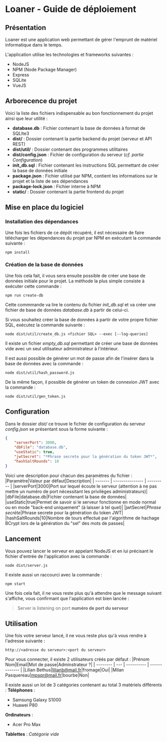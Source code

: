 # Loaner - Guide de déploiement
## Présentation
Loaner est une application web permettant de gérer l'emprunt de matériel informatique dans le temps.

L'application utilise les technologies et frameworks suivantes :
- NodeJS
- NPM (Node Package Manager)
- Express
- SQLite
- VueJS

## Arborecence du projet
Voici la liste des fichiers indispensable au bon fonctionnement du projet ainsi que leur utilité :
- **database.db** : Fichier contenant la base de données à format de SQLIte3
- **dist/** : Dossier contenant la partie backend du projet (serveur et API REST)
- **dist/util/** : Dossier contenant des programmes utilitaires
- **dist/config.json** : Fichier de configuration du serveur (*cf. partie Configuration*)
- **init_db.sql** : Fichier contenant les instructions SQL permettant de créer la base de données initiale
- **package.json** : Fichier utilisé par NPM, contient les informations sur le projet et la liste de ses dépendances
- **package-lock.json** : Fichier interne à NPM
- **static/** : Dossier contenant la partie frontend du projet

## Mise en place du logiciel
### Installation des dépendances
Une fois les fichiers de ce dépôt récupéré, il est nécessaire de faire télécharger les dépendances du projet par NPM en exécutant la commande suivante :
```
npm install
```

### Création de la base de données
Une fois cela fait, il vous sera ensuite possible de créer une base de données initiale pour le projet.
La méthode la plus simple consiste à exécuter cette commande :
```
npm run create-db
```

Cette commmande va lire le contenu du fichier *init_db.sql* et va créer une fichier de base de données *database.db* à partir de celui-ci.

Si vous souhaitez créer la base de données à partir de votre propre fichier SQL, exécutez la commande suivante :
```
node dist/util/create_db.js <fichier SQL> --exec [--log-queries]
```

Il existe un fichier *empty_db.sql* permettant de créer une base de données vide avec un seul utilisateur administrateur à l'intérieur.

Il est aussi possible de générer un mot de passe afin de l'insérer dans la base de données avec la commande :
```
node dist/util/hash_password.js
```

De la même façon, il possible de générer un token de connexion JWT avec la commande :
```
node dist/util/gen_token.js
```

## Configuration
Dans le dossier *dist/* ce trouve le fichier de configuration du serveur *config.json* se présentant sous la forme suivante :
```json
{
    "serverPort": 3000,
    "dbFile": "database.db",
    "useStatic": true,
    "jwtSecret": "*Phrase secrete pour la génération du token JWT*",
    "hashSaltRounds": 10
}
```

Voici une description pour chacun des paramètres du fichier :
|Paramètre|Valeur par défaut|Description|
| ------- | --------------- | --------- |
|serverPort|3000|Port sur lequel écoute le serveur (attention à ne pas mettre un numéro de port nécessitant les privilèges administrateurs)|
|dbFile|database.db|Fichier contenant la base de données|
|useStatic|true|Permet de savoir si le serveur fonctionne en mode normal ou en mode "back-end uniquement" (à laisser à tel quel)|
|jwtSecret|*Phrase secrète*|Phrase secrete pour la génération du token JWT|
|hashSaltRounds|10|Nombre de tours effectué par l'algorithme de hachage BCrypt lors de la génération du "sel" des mots de passes|

## Lancement
Vous pouvez lancer le serveur en appelant NodeJS et en lui précisant le fichier d'entrée de l'application avec la commande :
```
node dist/server.js
```

Il existe aussi un raccourci avec la commande :
```
npm start
```

Une fois cela fait, il ne vous reste plus qu'à attendre que le message suivant s'affiche, vous confirmant que l'application est bien lancée :
> Server is listening on port **numéro de port du serveur**

## Utilisation
Une fois votre serveur lancé, il ne vous reste plus qu'à vous rendre à l'adresse suivante :
```
http://<adresse du serveur>:<port du serveur>
```

Pour vous connecter, il existe 2 utilisateurs créés par défaut :
|Prénom Nom|Email|Mot de passe|Adminstrateur ?|
| -------- | --- | ---------- | ------------- |
|Lilian Bethus|lilianb@mail.fr|fromage|Oui|
|Milan Pasquereau|mpsqr@mail.fr|bourbe|Non|

Il existe aussi un lot de 3 catégories contenant au total 3 matériels différents :
**Téléphones** :
 - Samsung Galaxy S1000
 - Huawei P80

**Ordinateurs** :
 - Acer Pro Max

**Tablettes** :
*Catégorie vide*

